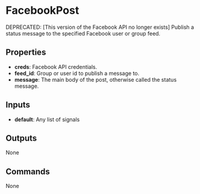 FacebookPost
============
DEPRECATED: [This version of the Facebook API no longer exists] Publish a status message to the specified Facebook user or group feed.

Properties
----------
- **creds**: Facebook API credentials.
- **feed_id**: Group or user id to publish a message to.
- **message**: The main body of the post, otherwise called the status message.

Inputs
------
- **default**: Any list of signals

Outputs
-------
None

Commands
--------
None

